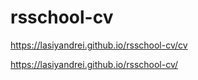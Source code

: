 # rsschool-cv

https://lasiyandrei.github.io/rsschool-cv/cv

https://lasiyandrei.github.io/rsschool-cv/
